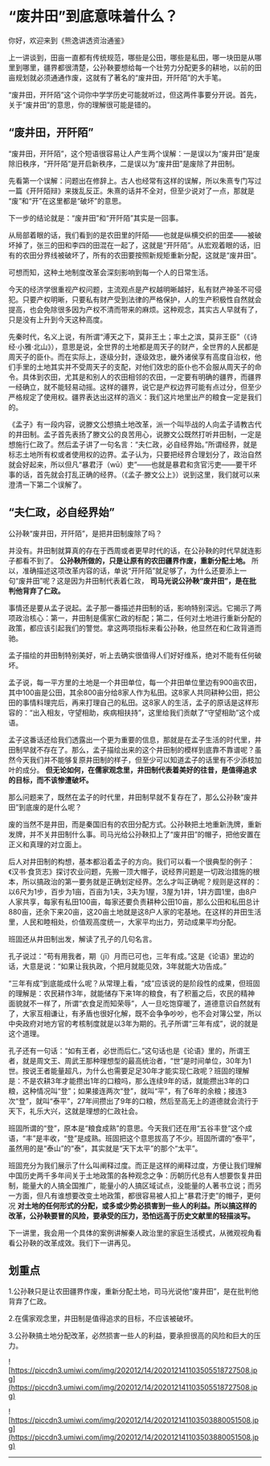 # “废井田”到底意味着什么？

你好，欢迎来到《熊逸讲透资治通鉴》

上一讲谈到，田亩一直都有传统规范，哪些是公田，哪些是私田，哪一块田是从哪里到哪里，疆界都很清楚，公孙鞅要想给每一个壮劳力分配更多的耕地，以前的田亩规划就必须通通作废，这就有了著名的“废井田，开阡陌”的大手笔。

“废井田，开阡陌”这个词你中学学历史可能就听过，但这两件事要分开说。首先，关于“废井田”的意思，你的理解很可能是错的。

## “废井田，开阡陌”

“废井田，开阡陌”，这个短语很容易让人产生两个误解：一是误以为“废井田”是废除旧秩序，“开阡陌”是开启新秩序，二是误以为“废井田”是废除了井田制。

先看第一个误解：问题出在修辞上。古人也经常有这样的误解，所以朱熹专门写过一篇《开阡陌辩》来拨乱反正。朱熹的话并不全对，但至少说对了一点，那就是 “废”和“开”在这里都是“破坏”的意思。

下一步的结论就是：“废井田”和“开阡陌”其实是一回事。

从局部着眼的话，我们看到的是农田里的阡陌——也就是纵横交织的田垄——被破坏掉了，张三的田和李四的田混在一起了，这就是“开阡陌”。从宏观着眼的话，旧有的农田分界线被破坏了，所有的农田要按照新规矩重新分配，这就是“废井田”。

可想而知，这种土地制度改革会深刻影响到每一个人的日常生活。

今天的经济学很重视产权问题，主流观点是产权越明晰越好，私有财产神圣不可侵犯。只要产权明晰，只要私有财产受到法律的严格保护，人的生产积极性自然就会提高，也会免除很多因为产权不清而带来的麻烦。这种观念，其实古人早就有了，只是没有上升到今天这种高度。

先秦时代，名义上说，有所谓“溥天之下，莫非王土；率土之滨，莫非王臣”（《诗经·小雅·北山》），意思是说，全世界的土地都是周天子的财产，全世界的人民都是周天子的臣仆。而在实际上，逐级分封，逐级效忠，畿外诸侯享有高度自治权，他们手里的土地其实并不受周天子的支配，对他们效忠的臣仆也不会服从周天子的命令。具体到农田，尤其是和别人的农田相邻的农田，一定要有明确的疆界，而疆界一经确立，就不能轻易动摇。这样的疆界，说它是产权边界可能有点过分，但至少严格规定了使用权。疆界表达出这样的涵义：我们这片地里出产的粮食一定是我们的。

《孟子》有一段内容，说滕文公想搞土地改革，派一个叫毕战的人向孟子请教古代的井田制。孟子首先表扬了滕文公的良苦用心，说滕文公既然打听井田制，一定是想施行仁政了。然后孟子讲了一句名言：“夫仁政，必自经界始。”所谓经界，就是标志土地所有权或者使用权的边界。孟子认为，只要把经界合理划分了，政治自然就会好起来，所以但凡“暴君汙（wū）吏”——也就是暴君和贪官污吏——要干坏事的话，首先就会打乱正确的经界。（《孟子·滕文公上》）说到这里，我们就可以来澄清一下第二个误解了。

## “夫仁政，必自经界始”

公孙鞅“废井田，开阡陌”，是把井田制废除了吗？

并没有。井田制就算真的存在于西周或者更早时代的话，在公孙鞅的时代早就连影子都看不到了。 **公孙鞅所做的，只是让原有的农田疆界作废，重新分配土地。** 所以，准确描述这项改革内容的话，单说“开阡陌”就足够了，为什么还要添上一句“废井田”呢？这是因为井田制代表着仁政， **司马光说公孙鞅“废井田”，是在批判他背弃了仁政。**

事情还是要从孟子说起。孟子那一番描述井田制的话，影响特别深远。它揭示了两项政治核心：第一，井田制是儒家仁政的标配；第二，任何对土地进行重新分配的政策，都应该引起我们的警觉。拿这两项指标来看公孙鞅，他显然在和仁政背道而驰。

孟子描绘的井田制特别美好，听上去确实很值得人们好好维系，绝对不能有任何破坏。

孟子说，每一平方里的土地是一个井田单位，每一个井田单位里边有900亩农田，其中100亩是公田，其余800亩分给8家人作为私田。这8家人共同耕种公田，把公田的事情料理完后，再来打理自己的私田。这8家人的生活，孟子的原话是这样形容的：“出入相友，守望相助，疾病相扶持”，这里给我们贡献了“守望相助”这个成语。

孟子这番话还给我们透露出一个更为重要的信息，那就是在孟子生活的时代里，井田制早就不存在了。那么，孟子描绘出来的这个井田制的模样到底靠不靠谱呢？虽然今天我们并不能够复原井田制的样子，但至少可以知道孟子的话里有不少添枝加叶的成分。 **但无论如何，在儒家观念里，井田制代表着美好的往昔，是值得追求的目标，而不该惨遭破坏。**

那么问题来了，既然在孟子的时代里，井田制早就不复存在了，那么公孙鞅“废井田”到底废的是什么呢？

废的当然不是井田，而是秦国旧有的农田分配方式。公孙鞅把土地重新洗牌，重新发牌，并不关井田制什么事。司马光给公孙鞅扣上了“废井田”的帽子，把他安置在正义和真理的对立面上。

后人对井田制的构想，基本都沿着孟子的方向。我们可以看一个很典型的例子：《汉书·食货志》探讨农业问题，先搬一顶大帽子，说经界问题是一切政治措施的根本，所以搞政治的第一要务就是正确划定经界。怎么才叫正确呢？规则是这样的：以6尺为1步，百步为1亩，百亩为1夫，3夫为1屋，3屋为1井，1井方圆1里，由8户人家共享，每家有私田100亩，每家还要负责耕种公田10亩，那么公田和私田总计880亩，还余下来20亩，这20亩土地就是这8户人家的宅基地。在这样的井田生活里，人民和睦相处，价值观高度统一，大家平均出力，劳动成果平均分配。

班固还从井田制出发，解读了孔子的几句名言。

孔子说过：“苟有用我者，期（jī）月而已可也，三年有成。”这是《论语》里边的话，大意是说：“如果让我执政，个把月就能见效，3年就能大功告成。”

“三年有成”到底能成什么呢？从常理上看，“成”应该说的是阶段性的成果，但班固的理解是：农民耕作3年，就能储存下来1年的粮食，有了积蓄之后，农民的精神面貌就不一样了，所谓“衣食足而知荣辱”，人一旦吃饱穿暖了，道德意识自然就有了，大家互相谦让，有矛盾也很好化解，既不会争争吵吵，也不会对簿公堂，所以中央政府对地方官的考核制度就是以3年为期的。孔子所谓“三年有成”，说的就是这个道理。

孔子还有一句话：“如有王者，必世而后仁。”这句话也是《论语》里的，所谓王者，就是周文王、周武王那种理想型的最高统治者，“世”是时间单位，30年为1世。按说王者能量超凡，为什么也需要足足30年才能实现仁政呢？班固的理解是：不是农耕3年才能攒出1年的口粮吗，那么连续9年的话，就能攒出3年的口粮，这种情况叫“登”；如果接连两次“登”，就叫“平”，有了6年的余粮；接连3次“登”，就叫“泰平”，27年间攒出了9年的口粮，然后至高无上的道德就会流行于天下，礼乐大兴，这就是理想的仁政社会。

班固所谓的“登”，原本是“粮食成熟”的意思。今天我们还在用“五谷丰登”这个成语，“丰”是丰收，“登”是成熟。班固把这个意思拔高了不少。班固所谓的“泰平”，虽然用的是“泰山”的“泰”，其实就是“天下太平”的那个“太平”。

班固充分为我们展示了什么叫阐释过度。而正是这样的阐释过度，方便让我们理解中国历史两千多年间关于土地政策的各种观念之争：历朝历代总有人想要恢复井田制，能量大的人搞全国推广，能量小的人搞区域试点，没能量的人著书立说；而另一方面，但凡有谁想要改变土地政策，都很容易被人扣上“暴君汙吏”的帽子，更何况 **对土地的任何形式的分配，或多或少势必损害到一些人的利益。所以搞这样的改革，公孙鞅要冒的风险，要承受的压力，恐怕远高于历史文献里的轻描淡写。**

下一讲里，我会用一个具体的案例讲解秦人政治里的家庭生活模式，从微观视角看看公孙鞅的改革成效。我们下一讲再见。

## 划重点

1.公孙鞅只是让农田疆界作废，重新分配土地，司马光说他“废井田”，是在批判他背弃了仁政。
 
2.在儒家观念里，井田制是值得追求的目标，不应该被破坏。
 
3.公孙鞅搞土地分配改革，必然损害一些人的利益，要承担很高的风险和巨大的压力。

![https://piccdn3.umiwi.com/img/202012/14/202012141103505518727508.jpg](https://piccdn3.umiwi.com/img/202012/14/202012141103505518727508.jpg)

![https://piccdn3.umiwi.com/img/202012/14/202012141103503880051508.jpg](https://piccdn3.umiwi.com/img/202012/14/202012141103503880051508.jpg)

---
